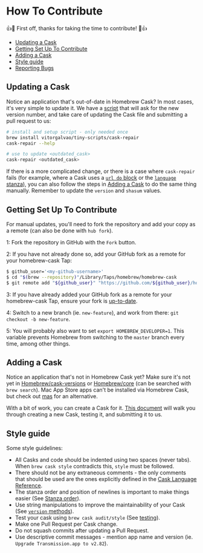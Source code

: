 # How To Contribute

:+1::tada: First off, thanks for taking the time to contribute! :tada::+1:

* [Updating a Cask](#updating-a-cask)
* [Getting Set Up To Contribute](#getting-set-up-to-contribute)
* [Adding a Cask](#adding-a-cask)
* [Style guide](#style-guide)
* [Reporting Bugs](README.md#reporting-bugs)


## Updating a Cask

Notice an application that's out-of-date in Homebrew Cask? In most cases, it's very simple to update it. We have a [script](https://github.com/vitorgalvao/tiny-scripts/blob/master/cask-repair) that will ask for the new version number, and take care of updating the Cask file and submitting a pull request to us:

```bash
# install and setup script - only needed once
brew install vitorgalvao/tiny-scripts/cask-repair
cask-repair --help

# use to update <outdated_cask>
cask-repair <outdated_cask>
```

If there is a more complicated change, or there is a case where `cask-repair` fails (for example, where a Cask uses a [`url do` block](https://github.com/Homebrew/homebrew-cask/blob/60531a2812005dd5f17dc92f3ce7419af3c5d019/Casks/audacity.rb#L5#L15) or the [`language` stanza](https://github.com/Homebrew/homebrew-cask/blob/306b8fbd9502036f1ca742f70c569d8677b62403/Casks/firefox.rb#L4L74)), you can also follow the steps in [Adding a Cask](doc/development/adding_a_cask.md) to do the same thing manually. Remember to update the `version` and `shasum` values.


## Getting Set Up To Contribute

For manual updates, you'll need to fork the repository and add your copy as a remote (can also be done with `hub fork`).

1: Fork the repository in GitHub with the `Fork` button.

2: If you have not already done so, add your GitHub fork as a remote for your homebrew-cask Tap:

```bash
$ github_user='<my-github-username>'
$ cd "$(brew --repository)"/Library/Taps/homebrew/homebrew-cask
$ git remote add "${github_user}" "https://github.com/${github_user}/homebrew-cask"
```

3: If you have already added your GitHub fork as a remote for your homebrew-cask Tap, ensure your fork is [up-to-date](https://help.github.com/articles/merging-an-upstream-repository-into-your-fork/).

4: Switch to a new branch (ie. `new-feature`), and work from there: `git checkout -b new-feature`.

5: You will probably also want to set `export HOMEBREW_DEVELOPER=1`.  This variable prevents Homebrew from switching to the `master` branch every time, among other things.


## Adding a Cask

Notice an application that's not in Homebrew Cask yet? Make sure it's not yet in [Homebrew/cask-versions](https://github.com/Homebrew/homebrew-cask-versions) or [Homebrew/core](https://github.com/Homebrew/homebrew-core) (can be searched with `brew search`). Mac App Store apps can't be installed via Homebrew Cask, but check out [mas](https://github.com/mas-cli/mas) for an alternative.

With a bit of work, you can create a Cask for it. [This document](doc/development/adding_a_cask.md) will walk you through creating a new Cask, testing it, and submitting it to us.


## Style guide

Some style guidelines:

* All Casks and code should be indented using two spaces (never tabs). When `brew cask style` contradicts this, `style` must be followed.
* There should not be any extraneous comments - the only comments that should be used are the ones explicitly defined in the [Cask Language Reference](doc/cask_language_reference).
* The stanza order and position of newlines is important to make things easier (See [Stanza order](doc/cask_language_reference/#stanza-order)).
* Use string manipulations to improve the maintainability of your Cask (See [`version` methods](doc/cask_language_reference/stanzas/version.md#version-methods)).
* Test your cask using `brew cask audit/style` (See [testing](doc/development/adding_a_cask.md#testing-your-new-cask)).
* Make one Pull Request per Cask change.
* Do not squash commits after updating a Pull Request.
* Use descriptive commit messages - mention app name and version (ie. `Upgrade Transmission.app to v2.82`).
